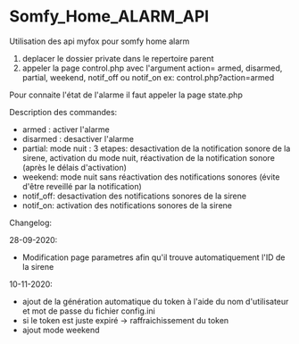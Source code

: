 # Somfy_Home_ALARM_API
Utilisation des api myfox pour somfy home alarm


1) deplacer le dossier private dans le repertoire parent
2) appeler la page control.php avec l'argument action= armed, disarmed, partial, weekend, notif_off ou notif_on
ex: control.php?action=armed

Pour connaite l'état de l'alarme il faut appeler la page state.php

Description des commandes:
- armed : activer l'alarme
- disarmed : desactiver l'alarme
- partial: mode nuit : 3 etapes: desactivation de la notification sonore de la sirene, activation du mode nuit, réactivation de la notification sonore (après le délais d'activation)
- weekend: mode nuit sans réactivation des notifications sonores (évite d'être reveillé par la notification)
- notif_off: desactivation des notifications sonores de la sirene
- notif_on: activation des notifications sonores de la sirene


Changelog:

28-09-2020:
- Modification page parametres afin qu'il trouve automatiquement l'ID de la sirene

10-11-2020:
- ajout de la génération automatique du token à l'aide du nom d'utilisateur et mot de passe du fichier config.ini
- si le token est juste expiré -> raffraichissement du token
- ajout mode weekend
